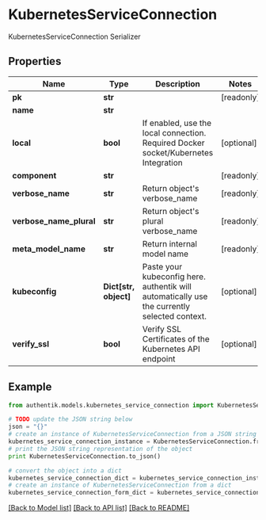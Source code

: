 # KubernetesServiceConnection

KubernetesServiceConnection Serializer

## Properties
Name | Type | Description | Notes
------------ | ------------- | ------------- | -------------
**pk** | **str** |  | [readonly] 
**name** | **str** |  | 
**local** | **bool** | If enabled, use the local connection. Required Docker socket/Kubernetes Integration | [optional] 
**component** | **str** |  | [readonly] 
**verbose_name** | **str** | Return object&#39;s verbose_name | [readonly] 
**verbose_name_plural** | **str** | Return object&#39;s plural verbose_name | [readonly] 
**meta_model_name** | **str** | Return internal model name | [readonly] 
**kubeconfig** | **Dict[str, object]** | Paste your kubeconfig here. authentik will automatically use the currently selected context. | [optional] 
**verify_ssl** | **bool** | Verify SSL Certificates of the Kubernetes API endpoint | [optional] 

## Example

```python
from authentik.models.kubernetes_service_connection import KubernetesServiceConnection

# TODO update the JSON string below
json = "{}"
# create an instance of KubernetesServiceConnection from a JSON string
kubernetes_service_connection_instance = KubernetesServiceConnection.from_json(json)
# print the JSON string representation of the object
print KubernetesServiceConnection.to_json()

# convert the object into a dict
kubernetes_service_connection_dict = kubernetes_service_connection_instance.to_dict()
# create an instance of KubernetesServiceConnection from a dict
kubernetes_service_connection_form_dict = kubernetes_service_connection.from_dict(kubernetes_service_connection_dict)
```
[[Back to Model list]](../README.md#documentation-for-models) [[Back to API list]](../README.md#documentation-for-api-endpoints) [[Back to README]](../README.md)


